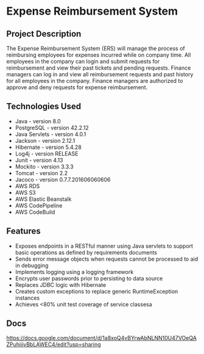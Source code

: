 # Expense Reimbursement System
## Project Description
The Expense Reimbursement System (ERS) will manage the process of reimbursing employees for expenses incurred while on company time. All employees in the company can login and submit requests for reimbursement and view their past tickets and pending requests. Finance managers can log in and view all reimbursement requests and past history for all employees in the company. Finance managers are authorized to approve and deny requests for expense reimbursement.

## Technologies Used
- Java - version 8.0
- PostgreSQL - version 42.2.12
- Java Servlets - version 4.0.1
- Jackson - version 2.12.1
- Hibernate - version 5.4.28
- Log4j - version RELEASE
- Junit - version 4.13
- Mockito - version 3.3.3
- Tomcat - version 2.2
- Jacoco - version 0.7.7.201606060606
- AWS RDS
- AWS S3
- AWS Elastic Beanstalk
- AWS CodePipeline
- AWS CodeBuild

## Features
- Exposes endpoints in a RESTful manner using Java servlets to support basic operations as defined by requirements documents
- Sends error message objects when requests cannot be processed to aid in debugging
- Implements logging using a logging framework
- Encrypts user passwords prior to persisting to data source
- Replaces JDBC logic with Hibernate
- Creates custom exceptions to replace generic RuntimeException instances
- Achieves <80% unit test coverage of service classesa

## Docs
https://docs.google.com/document/d/1a8xoQ4vBYrwAbNLNN10U47VOeQAZPuhiiivBbLAWEC4/edit?usp=sharing
